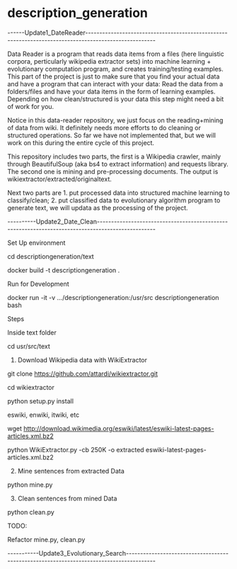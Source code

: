 # description_generation

------Update1_DateReader------------------------------------------------------------------------------------------------------

Data Reader is a program that reads data items from a files (here linguistic corpora, perticularly wikipedia extractor sets) into machine learning + evolutionary computation program, and creates training/testing examples. This part of the project is just to make sure that you find your actual data and have a program that can interact with your data: Read the data from a folders/files and have your data items in the form of learning examples. Depending on how clean/structured is your data this step might need a bit of work for you.

Notice in this data-reader repository, we just focus on the reading+mining of data from wiki. It definitely needs more efforts to do cleaning or structured operations. So far we have not implemented that, but we will work on this during the entire cycle of this project.

This repository includes two parts, the first is a Wikipedia crawler, mainly through BeautifulSoup (aka bs4 to extract information) and requests library. The second one is mining and pre-processing documents. The output is wikiextractor/extracted/originaltext.

Next two parts are 1. put processed data into structured machine learning to classify/clean; 2. put classified data to evolutionary algorithm program to generate text, we will updata as the processing of the project.

----------Update2_Date_Clean--------------------------------------------------------------------------------------------------

Set Up environment

cd descriptiongeneration/text

docker build -t descriptiongeneration .

Run for Development

docker run -it -v .../descriptiongeneration:/usr/src descriptiongeneration bash

Steps

Inside text folder

cd usr/src/text

1. Download Wikipedia data with WikiExtractor

git clone https://github.com/attardi/wikiextractor.git

cd wikiextractor

python setup.py install 

eswiki, enwiki, itwiki, etc

wget http://download.wikimedia.org/eswiki/latest/eswiki-latest-pages-articles.xml.bz2

python WikiExtractor.py -cb 250K -o extracted eswiki-latest-pages-articles.xml.bz2

2. Mine sentences from extracted Data

python mine.py

3. Clean sentences from mined Data

python clean.py

TODO:

Refactor mine.py, clean.py

-----------Update3_Evolutionary_Search----------------------------------------------------------------------------------------
